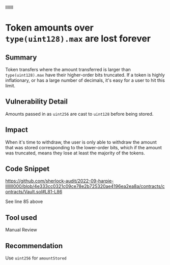 IllIllI
# Token amounts over `type(uint128).max` are lost forever

## Summary
Token transfers where the amount transferred is larger than `type(uint128).max` have their higher-order bits truncated. If a token is highly inflationary, or has a large number of decimals, it's easy for a user to hit this limit.

## Vulnerability Detail
Amounts passed in as `uint256` are cast to `uint128` before being stored.

## Impact
When it's time to withdraw, the user is only able to withdraw the amount that was stored corresponding to the lower-order bits, which if the amount was truncated, means they lose at least the majority of the tokens.

## Code Snippet

https://github.com/sherlock-audit/2022-09-harpie-IllIllI000/blob/4e333cc0321c09ce78e2b725320ae4196ea2ea8a/contracts/contracts/Vault.sol#L81-L86

See line 85 above

## Tool used
Manual Review

## Recommendation
Use `uint256` for `amountStored`